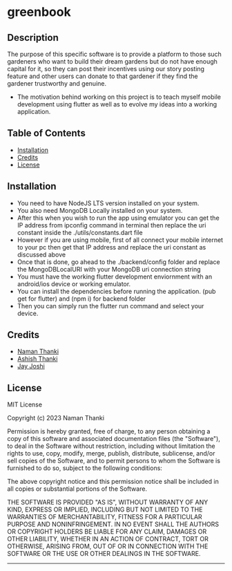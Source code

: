 # greenbook
## Description

The purpose of this specific software is to provide a platform to those such gardeners who want to build their dream gardens but do not have enough capital for it, so they can post their incentives using our story posting feature and other users can donate to that gardener if they find the gardener trustworthy and genuine.

- The motivation behind working on this project is to teach myself mobile development using flutter as well as to evolve my ideas into a working application.

## Table of Contents

- [Installation](#installation)
- [Credits](#credits)
- [License](#license)

## Installation

- You need to have NodeJS LTS version installed on your system.
- You also need MongoDB Locally installed on your system.
- After this when you wish to run the app using emulator you can get the IP address from ipconfig command in terminal then replace the uri constant inside the ./utils/constants.dart file
- However if you are using mobile, first of all connect your mobile internet to your pc then get that IP address and replace the uri constant as discussed above
- Once that is done, go ahead to the ./backend/config folder and replace the MongoDBLocalURI with your MongoDB uri connection string 
- You must have the working flutter development enviornment with an android/ios device or working emulator.
- You can install the dependencies before running the application. (pub get for flutter) and (npm i) for backend folder
- Then you can simply run the flutter run command and select your device.

## Credits

- [Naman Thanki](https://github.com/namanthanki) 
- [Ashish Thanki](https://github.com/ThankiAshish)
- [Jay Joshi](https://github.com/JoshiJay123)

## License

MIT License

Copyright (c) 2023 Naman Thanki

Permission is hereby granted, free of charge, to any person obtaining a copy
of this software and associated documentation files (the "Software"), to deal
in the Software without restriction, including without limitation the rights
to use, copy, modify, merge, publish, distribute, sublicense, and/or sell
copies of the Software, and to permit persons to whom the Software is
furnished to do so, subject to the following conditions:

The above copyright notice and this permission notice shall be included in all
copies or substantial portions of the Software.

THE SOFTWARE IS PROVIDED "AS IS", WITHOUT WARRANTY OF ANY KIND, EXPRESS OR
IMPLIED, INCLUDING BUT NOT LIMITED TO THE WARRANTIES OF MERCHANTABILITY,
FITNESS FOR A PARTICULAR PURPOSE AND NONINFRINGEMENT. IN NO EVENT SHALL THE
AUTHORS OR COPYRIGHT HOLDERS BE LIABLE FOR ANY CLAIM, DAMAGES OR OTHER
LIABILITY, WHETHER IN AN ACTION OF CONTRACT, TORT OR OTHERWISE, ARISING FROM,
OUT OF OR IN CONNECTION WITH THE SOFTWARE OR THE USE OR OTHER DEALINGS IN THE
SOFTWARE.

---
